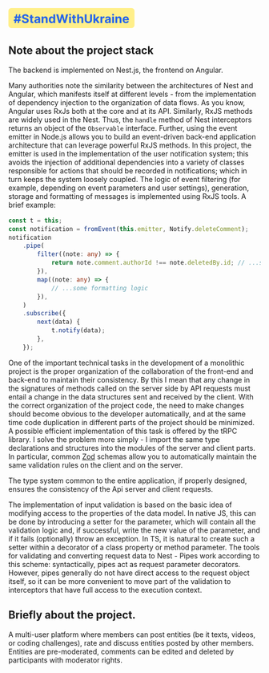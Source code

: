 ![StandWithUkraine](https://raw.githubusercontent.com/vshymanskyy/StandWithUkraine/main/badges/StandWithUkraine.svg)
## Note about the project stack ##
The backend is implemented on Nest.js, the frontend on Angular.

Many authorities note the similarity between the architectures of Nest and Angular, which manifests itself at different levels - from the implementation of dependency injection to the organization of data flows.
As you know, Angular uses RxJs both at the core and at its API. Similarly, RxJS methods are widely used in the Nest. Thus, the `handle` method of Nest interceptors returns an object of the `Observable` interface. Further, using the event emitter in Node.js allows you to build an event-driven back-end application architecture that can leverage powerful RxJS methods.
In this project, the emitter is used in the implementation of the user notification system; this avoids the injection of additional dependencies into a variety of classes responsible for actions that should be recorded in notifications; which in turn keeps the system loosely coupled. The logic of event filtering (for example, depending on event parameters and user settings), generation, storage and formatting of messages is implemented using RxJS tools.
A brief example:
```typescript
const t = this;
const notification = fromEvent(this.emitter, Notify.deleteComment);
notification
    .pipe(
        filter((note: any) => {
            return note.comment.authorId !== note.deletedBy.id; // ...some filtration logic
        }),
        map((note: any) => {
            // ...some formatting logic
        }),
    )
    .subscribe({
        next(data) {
            t.notify(data);
        },
    });
```
One of the important technical tasks in the development of a monolithic project is the proper organization of the collaboration of the front-end and back-end to maintain their consistency. By this I mean that any change in the signatures of methods called on the server side by API requests must entail a change in the data structures sent and received by the client. With the correct organization of the project code, the need to make changes should become obvious to the developer automatically, and at the same time code duplication in different parts of the project should be minimized. A possible efficient implementation of this task is offered by the tRPC library. I solve the problem more simply - I import the same type declarations and structures into the modules of the server and client parts. In particular, common [Zod](https://zod.dev/) schemas allow you to automatically maintain the same validation rules on the client and on the server.

The type system common to the entire application, if properly designed, ensures the consistency of the Api server and client requests.

The implementation of input validation is based on the basic idea of modifying access to the properties of the data model. In native JS, this can be done by introducing a setter for the parameter, which will contain all the validation logic and, if successful, write the new value of the parameter, and if it fails (optionally) throw an exception. In TS, it is natural to create such a setter within a decorator of a class property or method parameter. The tools for validating and converting request data to Nest - Pipes work according to this scheme: syntactically, pipes act as request parameter decorators. However, pipes generally do not have direct access to the request object itself, so it can be more convenient to move part of the validation to interceptors that have full access to the execution context.

## Briefly about the project. ##
A multi-user platform where members can post entities (be it texts, videos, or coding challenges), rate and discuss entities posted by other members.
Entities are pre-moderated, comments can be edited and deleted by participants with moderator rights.
